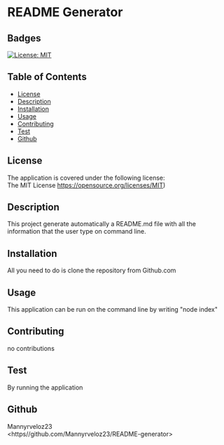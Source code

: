 # **README Generator**
  ## Badges
  [![License: MIT](https://img.shields.io/badge/License-MIT-yellow.svg)](https://opensource.org/licenses/MIT)

  ## Table of Contents
  * [License](#license)
  * [Description](#description)
  * [Installation](#installation)
  * [Usage](#usage)
  * [Contributing](#contributing)
  * [Test](#test)
  * [Github](#github)

  ## License

  The application is covered under the following license:  
  The MIT License
  https://opensource.org/licenses/MIT)

  ## Description
  This project generate automatically a README.md file with all the information that the user type on command line.

  ## Installation
  All you need to do is clone the repository from Github.com

  ## Usage
  This application can be run on the command line by writing "node index"
  
  ## Contributing
  no contributions

  ## Test
  By running the application

  ## Github
  Mannyrveloz23   
  <https//github.com/Mannyrveloz23/README-generator>
 
  
